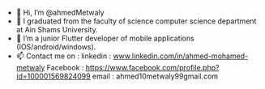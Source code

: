 - 👋 Hi, I’m @ahmedMetwaly
- 👀 I graduated from the faculty of science computer science department at Ain Shams University.
- 🌱 I’m a junior Flutter developer of mobile applications (IOS/android/windows). 
- 📫 Contact me on : 
          linkedin : www.linkedin.com/in/ahmed-mohamed-metwaly
          Facebook : https://www.facebook.com/profile.php?id=100001569824099
          email : ahmed10metwaly99gmail.com

<!---
ahmedMetwaly/ahmedMetwaly is a ✨ special ✨ repository because its `README.md` (this file) appears on your GitHub profile.
You can click the Preview link to take a look at your changes.
--->
